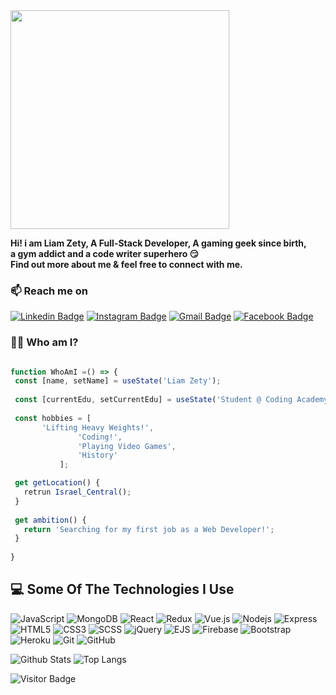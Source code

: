 <img src="https://i.ibb.co/gmM1QsW/liam-logo.png" width="350"  />

**Hi! i am Liam Zety, A Full-Stack Developer, A gaming geek since birth, </br>
a gym addict and a code writer superhero :smirk:  </br>
Find out more about me & feel free to connect with me.**

### 📫 Reach me on
[![Linkedin Badge](https://img.shields.io/badge/-Linkedin-blue?style=flat-square&logo=Linkedin&logoColor=white&link=https://www.linkedin.com/in/liam-zety/)](https://www.linkedin.com/in/liam-zety/)
[![Instagram Badge](https://img.shields.io/badge/-Instagram-purple?style=flat-square&logo=instagram&logoColor=white&link=https://instagram.com/liam_zety/)](https://instagram.com/liam_zety)
[![Gmail Badge](https://img.shields.io/badge/-Gmail-c14438?style=flat-square&logo=Gmail&logoColor=white&link=mailto:liamzroma@gmail.com)](mailto:liamzroma@gmail.com)
[![Facebook Badge](https://img.shields.io/badge/-Facebook-0D8BF0?style=flat-square&logo=Facebook&logoColor=white&link=https://www.facebook.com/liamzety/)](https://www.facebook.com/liamzety/)

### 👨‍💻 Who am I?
 ```javascript
 
 function WhoAmI =() => {
  const [name, setName] = useState('Liam Zety');
  
  const [currentEdu, setCurrentEdu] = useState('Student @ Coding Academy.');
  
  const hobbies = [
        'Lifting Heavy Weights!',
				'Coding!',
				'Playing Video Games',
				'History'
			];
 
  get getLocation() {
  	retrun Israel_Central();
  }
  
  get ambition() {
    return 'Searching for my first job as a Web Developer!';
  }
  
}
 ```

## 💻 Some Of The Technologies I Use

![JavaScript](https://img.shields.io/badge/-JavaScript-black?style=flat-square&logo=javascript)
![MongoDB](https://img.shields.io/badge/-MongoDB-black?style=flat-square&logo=mongodb)
![React](https://img.shields.io/badge/-React-black?style=flat-square&logo=react)
![Redux](https://img.shields.io/badge/-Redux-181717?style=flat-square&logo=redux)
![Vue.js](https://img.shields.io/badge/-Vue.js-f1f1f1?style=flat-square&logo=vue.js)
![Nodejs](https://img.shields.io/badge/-Nodejs-black?style=flat-square&logo=Node.js)
![Express](https://img.shields.io/badge/-Express-black?style=flat-square&logo=express)
![HTML5](https://img.shields.io/badge/-HTML5-E34F26?style=flat-square&logo=html5&logoColor=white)
![CSS3](https://img.shields.io/badge/-CSS3-1572B6?style=flat-square&logo=css3)
![SCSS](https://img.shields.io/badge/-SCSS-purple?style=flat-square&logo=scss)
![jQuery](https://img.shields.io/badge/-jQuery-black?style=flat-square&logo=jquery)
![EJS](https://img.shields.io/badge/-EJS-black?style=flat-square&logo=ejs)
![Firebase](https://img.shields.io/badge/-Firebase-black?style=flat-square&logo=firebase)
![Bootstrap](https://img.shields.io/badge/-Bootstrap-563D7C?style=flat-square&logo=bootstrap)
![Heroku](https://img.shields.io/badge/-Heroku-430098?style=flat-square&logo=heroku)
![Git](https://img.shields.io/badge/-Git-black?style=flat-square&logo=git)
![GitHub](https://img.shields.io/badge/-GitHub-181717?style=flat-square&logo=github)


![Github Stats](https://github-readme-stats.vercel.app/api?username=liamzety&count_private=true&show_icons=true&include_all_commits=true)
![Top Langs](https://github-readme-stats.vercel.app/api/top-langs/?username=liamzety&hide=TeX&layout=compact)

![Visitor Badge](https://visitor-badge.laobi.icu/badge?page_id=liamzety.liamzety)
